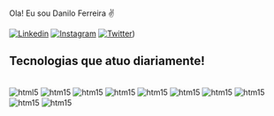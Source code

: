 Ola! Eu sou Danilo Ferreira ✌️

[![Linkedin](https://img.shields.io/badge/LinkedIn-0077B5?style=for-the-badge&logo=linkedin&logoColor=white)](https://www.linkedin.com/in/danilo90fs/)
[![Instagram](https://img.shields.io/badge/Instagram-E4405F?style=for-the-badge&logo=instagram&logoColor=white)](https://www.instagram.com/_danferres)
[![Twitter](https://img.shields.io/badge/Twitter-1DA1F2?style=for-the-badge&logo=twitter&logoColor=white)](https://twitter.com/danfs_))

## Tecnologias que atuo diariamente!

<div style= "display: inline_block"><br/>
    <img align="center" alt="html5" src="https://img.shields.io/badge/Python-14354C?style=for-the-badge&logo=python&logoColor=white"/>
    <img align="center" alt="htm15" src="https://img.shields.io/badge/Flask-000000?style=for-the-badge&logo=flask&logoColor=white"/>
    <img align="center" alt="htm15" src="https://img.shields.io/badge/MongoDB-%234ea94b.svg?style=for-the-badge&logo=mongodb&logoColor=white"/>
    <img align="center" alt="htm15" src="https://img.shields.io/badge/mysql-%2300f.svg?style=for-the-badge&logo=mysql&logoColor=white"/>
    <img align="center" alt="htm15" src="https://img.shields.io/badge/redis-%23DD0031.svg?style=for-the-badge&logo=redis&logoColor=white"/>
    <img align="center" alt="htm15" src="https://img.shields.io/badge/Anaconda-%2344A833.svg?style=for-the-badge&logo=anaconda&logoColor=white"/>  
    <img align="center" alt="htm15" src="https://img.shields.io/badge/celery-%23a9cc54.svg?style=for-the-badge&logo=celery&logoColor=ddf4a4"/>  
    <img align="center" alt="htm15" src="https://img.shields.io/badge/Rabbitmq-FF6600?style=for-the-badge&logo=rabbitmq&logoColor=white"/>  
    <img align="center" alt="htm15" src="https://img.shields.io/badge/vuejs-%2335495e.svg?style=for-the-badge&logo=vuedotjs&logoColor=%234FC08D"/>      
    <img align="center" alt="htm15" src="https://img.shields.io/badge/AWS-%23FF9900.svg?style=for-the-badge&logo=amazon-aws&logoColor=white"/>  
</div><br/>

